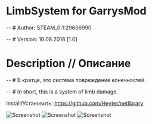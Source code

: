 # LimbSystem for GarrysMod
-- # Author: STEAM_0:1:29606990

-- # Version: 10.08.2018 [1.0]

# Description // Описание
-- # В кратце, это система повреждение конечностей.

-- # In short, this is a system of limb damage.

Install/Установить: https://github.com/Heyter/netlibrary

![Screenshot](https://i.imgur.com/S5tIYnn.jpg)
![Screenshot](https://i.imgur.com/2e3OnBj.jpg)
![Screenshot](https://i.imgur.com/H1rBub7.jpg)
